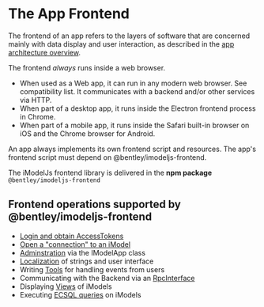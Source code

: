 # The App Frontend

The frontend of an app refers to the layers of software that are concerned mainly with data display and user interaction, as described in the [app architecture overview](../../learning/SoftwareArchitecture.md).

The frontend *always* runs inside a web browser.

* When used as a Web app, it can run in any modern web browser. See compatibility list. It communicates with a backend and/or other services via HTTP.
* When part of a desktop app, it runs inside the Electron frontend process in Chrome.
* When part of a mobile app, it runs inside the Safari built-in browser on iOS and the Chrome browser for Android.

An app always implements its own frontend script and resources. The app's frontend script must depend on @bentley/imodeljs-frontend.

The iModelJs frontend library is delivered in the **npm package** `@bentley/imodeljs-frontend`

## Frontend operations supported by @bentley/imodeljs-frontend

* [Login and obtain AccessTokens](../common/AccessToken.md)
* [Open a "connection" to an iModel](./IModelConnection.md)
* [Adminstration](./IModelApp.md) via the IModelApp class
* [Localization](./Localization.md) of strings and user interface
* Writing [Tools](./Tools.md) for handling events from users
* Communicating with the Backend via an [RpcInterface](../RpcInterface.md)
* Displaying [Views](./Views.md) of iModels
* Executing [ECSQL queries](./ExecutingECSQL.md) on iModels

<!-- TODO - add browser compatibility list -->
